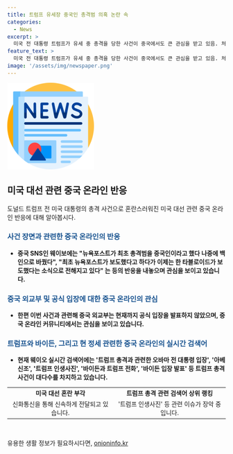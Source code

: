 ```yaml
---
title: 트럼프 유세장 중국인 총격범 의혹 논란 속
categories:
  - News
excerpt: >
  미국 전 대통령 트럼프가 유세 중 총격을 당한 사건이 중국에서도 큰 관심을 받고 있음. 처음에는 중국인이 범인이라는 소문이 돌았지만, 나중에는 그것이 정정됐다고 한타블로이드 보도에 혼란이 가중되고 있다. 중국 온라인 커뮤니티인 웨이보에서도 이 사건이 화제이며, 현재 검색어 상위엠은 트럼프 총격과 관련한 여러 이슈들이다. 사건 관련해 중국 외교부는 공식 입장을 발표하지 않고 있다.
feature_text: >
  미국 전 대통령 트럼프가 유세 중 총격을 당한 사건이 중국에서도 큰 관심을 받고 있음. 처음에는 중국인이 범인이라는 소문이 돌았지만, 나중에는 그것이 정정됐다고 한타블로이드 보도에 혼란이 가중되고 있다. 중국 온라인 커뮤니티인 웨이보에서도 이 사건이 화제이며, 현재 검색어 상위엠은 트럼프 총격과 관련한 여러 이슈들이다. 사건 관련해 중국 외교부는 공식 입장을 발표하지 않고 있다.
image: '/assets/img/newspaper.png'
---
```


<p><img src="/assets/img/newspaper.png" alt="kimp 속보" /></p>

<h2 data-ke-size="size26">미국 대선 관련 중국 온라인 반응</h2>

<p data-ke-size="size16">도널드 트럼프 전 미국 대통령의 총격 사건으로 혼란스러워진 미국 대선 관련 중국 온라인 반응에 대해 알아봅시다.</p>

<h3><b><span style="color: #1a5490;">사건 장면과 관련한 중국 온라인의 반응</span></b></h3>

<ul>
    <li><b>중국 SNS인 웨이보에는 "뉴욕포스트가 최초 총격범을 중국인이라고 했다 나중에 백인으로 바꿨다", "최초 뉴욕포스트가 보도했다고 하다가 이제는 한 타블로이드가 보도했다는 소식으로 전해지고 있다" 는 등의 반응을 내놓으며 관심을 보이고 있습니다.</b></li>
</ul>

<h3><b><span style="color: #1a5490;">중국 외교부 및 공식 입장에 대한 중국 온라인의 관심</span></b></h3>

<ul>
    <li><b>한편 이번 사건과 관련해 중국 외교부는 현재까지 공식 입장을 발표하지 않았으며, 중국 온라인 커뮤니티에서는 관심을 보이고 있습니다.</b></li>
</ul>

<h3><b><span style="color: #1a5490;">트럼프와 바이든, 그리고 현 정세 관련한 중국 온라인의 실시간 검색어</span></b></h3>

<ul>
    <li><b>현재 웨이오 실시간 검색어에는 '트럼프 총격과 관련한 오바마 전 대통령 입장', '아베 신조', '트럼프 인생사진', '바이든과 트럼프 전화', '바이든 입장 발표' 등 트럼프 총격 사건이 대다수를 차지하고 있습니다.</b></li>
</ul>

<table>
    <tr>
        <td style="text-align: center; height: 17px;"><b>미국 대선 혼란 부각</b></td>
        <td style="text-align: center; height: 17px;"><b>트럼프 총격 관련 검색어 상위 랭킹</b></td>
    </tr>
    <tr>
        <td style="text-align: center; height: 17px;">신화통신을 통해 신속하게 전달되고 있습니다.</td>
        <td style="text-align: center; height: 17px;">'트럼프 인생사진' 등 관련 이슈가 장악 중입니다.</td>
    </tr>
</table>

<p data-ke-size="size16">&nbsp;</p>
유용한 생활 정보가 필요하시다면, <a href="https://onioninfo.kr" rel="dofollow">onioninfo.kr</a>


